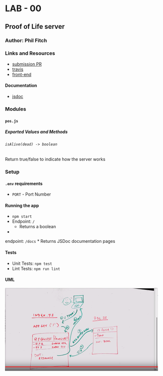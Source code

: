 # LAB - 00

## Proof of Life server

### Author: Phil Fitch

### Links and Resources
* [submission PR](https://github.com/philfitch-401-advanced-javascript/lab-00/pull/1)
* [travis](https://travis-ci.com/philfitch-401-advanced-javascript/lab-00)
* [front-end](https://philfitch-lab-00.herokuapp.com/)

#### Documentation
* [jsdoc](https://philfitch-lab-00.herokuapp.com/docs/)

### Modules
#### `pos.js`
##### Exported Values and Methods

###### `isAlive(dead) -> boolean`
Return true/false to indicate how the server works

### Setup
#### `.env` requirements
* `PORT` - Port Number

#### Running the app

* `npm start`
* Endpoint: `/`
    * Returns a boolean
* 
endpoint: `/docs`
    * Returns JSDoc documentation pages
  
#### Tests
* Unit Tests: `npm test`
* Lint Tests: `npm run lint`

#### UML
![UML Diagram](uml-diagram.png)

